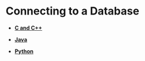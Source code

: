 # Connecting to a Database<a name="EN-US_TOPIC_0000001210461848"></a>

-   **[C and C++](c-and-c++.md)**  

-   **[Java](java.md)**  

-   **[Python](python.md)**  


